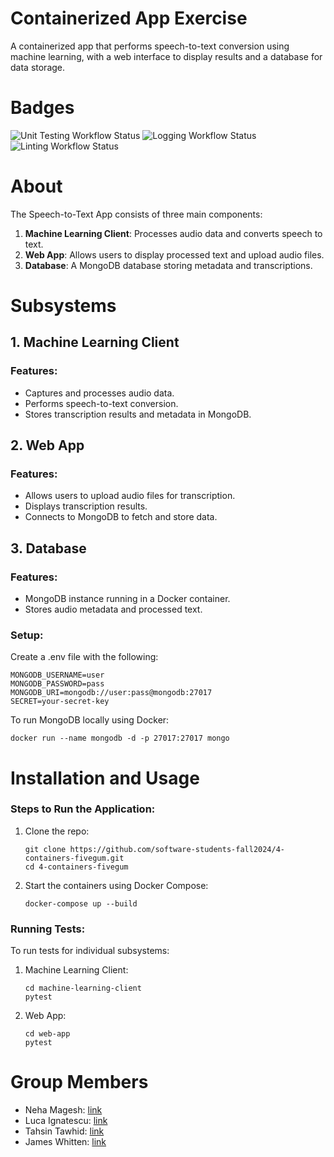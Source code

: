 
# Containerized App Exercise

A containerized app that performs speech-to-text conversion using machine learning, with a web interface to display results and a database for data storage.

# Badges
![Unit Testing Workflow Status](https://github.com/software-students-fall2024/4-containers-fivegum/actions/workflows/testing.yml/badge.svg)
![Logging Workflow Status](https://github.com/software-students-fall2024/4-containers-fivegum/actions/workflows/event-logger.yml/badge.svg)
![Linting Workflow Status](https://github.com/software-students-fall2024/4-containers-fivegum/actions/workflows/lint.yml/badge.svg)

# About

The Speech-to-Text App consists of three main components:
1. **Machine Learning Client**: Processes audio data and converts speech to text.
2. **Web App**: Allows users to display processed text and upload audio files.
3. **Database**: A MongoDB database storing metadata and transcriptions. 

# Subsystems

## 1. Machine Learning Client

### Features:
- Captures and processes audio data.
- Performs speech-to-text conversion.
- Stores transcription results and metadata in MongoDB.

## 2. Web App

### Features:
- Allows users to upload audio files for transcription.
- Displays transcription results.
- Connects to MongoDB to fetch and store data.

## 3. Database

### Features:
- MongoDB instance running in a Docker container.
- Stores audio metadata and processed text.

### Setup:
Create a .env file with the following:
```
MONGODB_USERNAME=user
MONGODB_PASSWORD=pass
MONGODB_URI=mongodb://user:pass@mongodb:27017
SECRET=your-secret-key
```

To run MongoDB locally using Docker:
```
docker run --name mongodb -d -p 27017:27017 mongo
```

# Installation and Usage

### Steps to Run the Application:
1. Clone the repo:
   ```
   git clone https://github.com/software-students-fall2024/4-containers-fivegum.git
   cd 4-containers-fivegum
   ```
2. Start the containers using Docker Compose:
   ```
   docker-compose up --build
   ```

### Running Tests:
To run tests for individual subsystems:
1. Machine Learning Client:
   ```
   cd machine-learning-client
   pytest
   ```
2. Web App:
   ```
   cd web-app
   pytest
   ```

# Group Members
- Neha Magesh: [link](https://github.com/nehamagesh)
- Luca Ignatescu: [link](https://github.com/LucaIgnatescu)
- Tahsin Tawhid: [link](https://github.com/tahsintawhid)
- James Whitten: [link](https://github.com/jwhit0)